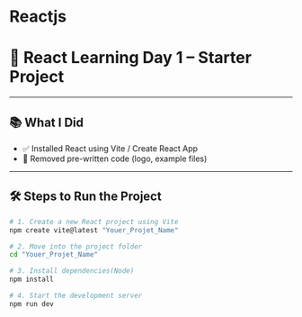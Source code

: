 # Reactjs

# 🚀 React Learning Day 1 – Starter Project
---
## 📚 What I Did

- ✅ Installed React using Vite / Create React App  
- 🧹 Removed pre-written code (logo, example files)  

---

## 🛠️ Steps to Run the Project

```bash
# 1. Create a new React project using Vite
npm create vite@latest "Youer_Projet_Name"

# 2. Move into the project folder
cd "Youer_Projet_Name"

# 3. Install dependencies(Node)
npm install 

# 4. Start the development server
npm run dev
